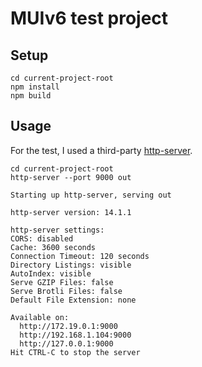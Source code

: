 # MUIv6 test project

## Setup

```
cd current-project-root
npm install
npm build
```

## Usage
For the test, I used a third-party [http-server](https://www.npmjs.com/package/http-server).

```
cd current-project-root
http-server --port 9000 out
```

```
Starting up http-server, serving out

http-server version: 14.1.1

http-server settings: 
CORS: disabled
Cache: 3600 seconds
Connection Timeout: 120 seconds
Directory Listings: visible
AutoIndex: visible
Serve GZIP Files: false
Serve Brotli Files: false
Default File Extension: none

Available on:
  http://172.19.0.1:9000
  http://192.168.1.104:9000
  http://127.0.0.1:9000
Hit CTRL-C to stop the server
```
